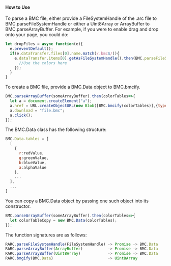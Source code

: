 #### How to Use
To parse a BMC file, either provide a FileSystemHandle of the .arc file to BMC.parseFileSystemHandle or either a Uint8Array or ArrayBuffer to BMC.parseArrayBuffer. For example, if you were to enable drag and drop onto your page, you could do:
```js
let dropFiles = async function(e){
  e.preventDefault();
  if(e.dataTransfer.files[0].name.match(/.bmc$/)){
    e.dataTransfer.items[0].getAsFileSystemHandle().then(BMC.parseFileSystemHandle).then(colorTables=>{
      //Use the colors here
    });
  }
}
```

To create a BMC file, provide a BMC.Data object to BMC.bmcify.
```js
BMC.parseArrayBuffer(someArrayBuffer).then(colorTables=>{
  let a = document.createElement("a");
  a.href = URL.createObjectURL(new Blob([BMC.bmcify(colorTables)],{type:"application/octet-stream"}));
  a.download = "file.bmc";
  a.click();
});
```

The BMC.Data class has the following structure:
```js
BMC.Data.tables = [
  [
    {
      r:redValue,  
      g:greenValue,
      b:blueValue,
      a:alphaValue
    },
    ...
  ],
  ...
]
```

You can copy a BMC.Data object by passing one such object into its constructor.
```js
BMC.parseArrayBuffer(someArrayBuffer).then(colorTables=>{
  let colorTableCopy = new BMC.Data(colorTables);
});
```

The function signatures are as follows:
```js
RARC.parseFileSystemHandle(FileSystemHandle) -> Promise -> BMC.Data
RARC.parseArrayBuffer(ArrayBuffer)           -> Promise -> BMC.Data
RARC.parseArrayBuffer(Uint8Array)            -> Promise -> BMC.Data
RARC.bmgify(BMC.Data)                        -> Uint8Array
```
